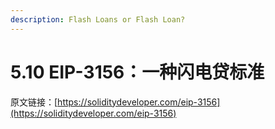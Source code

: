 ```yaml
---
description: Flash Loans or Flash Loan?
---
```


# 5.10 EIP-3156：一种闪电贷标准



原文链接：[https://soliditydeveloper.com/eip-3156](https://soliditydeveloper.com/eip-3156)
